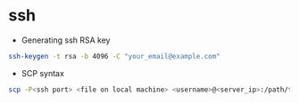 # ssh

- Generating ssh RSA key

```bash
ssh-keygen -t rsa -b 4096 -C "your_email@example.com"
```

- SCP syntax

```bash
scp -P<ssh port> <file on local machine> <username>@<server_ip>:/path/to/destination/filename
```
